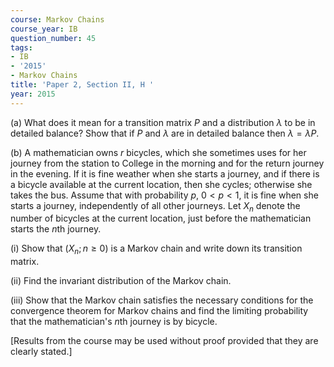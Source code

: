 ```yaml
---
course: Markov Chains
course_year: IB
question_number: 45
tags:
- IB
- '2015'
- Markov Chains
title: 'Paper 2, Section II, H '
year: 2015
---
```




(a) What does it mean for a transition matrix $P$ and a distribution $\lambda$ to be in detailed balance? Show that if $P$ and $\lambda$ are in detailed balance then $\lambda=\lambda P$.

(b) A mathematician owns $r$ bicycles, which she sometimes uses for her journey from the station to College in the morning and for the return journey in the evening. If it is fine weather when she starts a journey, and if there is a bicycle available at the current location, then she cycles; otherwise she takes the bus. Assume that with probability $p$, $0<p<1$, it is fine when she starts a journey, independently of all other journeys. Let $X_{n}$ denote the number of bicycles at the current location, just before the mathematician starts the $n$th journey.

(i) Show that $\left(X_{n} ; n \geqslant 0\right)$ is a Markov chain and write down its transition matrix.

(ii) Find the invariant distribution of the Markov chain.

(iii) Show that the Markov chain satisfies the necessary conditions for the convergence theorem for Markov chains and find the limiting probability that the mathematician's $n$th journey is by bicycle.

[Results from the course may be used without proof provided that they are clearly stated.]